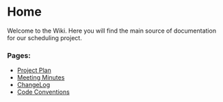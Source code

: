 # Home
Welcome to the Wiki. Here you will find the main source of documentation for our scheduling project. 

### Pages:
- [Project Plan](project_plan/full_project_plan.md)
- [Meeting Minutes](meeting_minutes/all_meetings.md)
- [ChangeLog](changelog.md)
- [Code Conventions](code_conventions.md)

